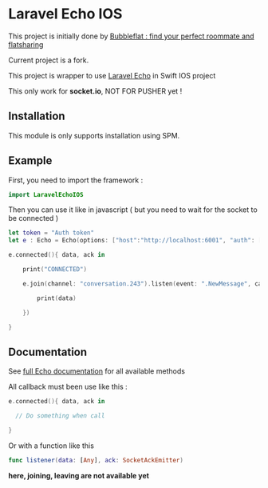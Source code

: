 # Laravel Echo IOS

This project is initially done by [Bubbleflat : find your perfect roommate and flatsharing](https://bubbleflat.com)

Current project is a fork.

This project is wrapper to use [Laravel Echo](https://github.com/laravel/echo) in Swift IOS project

This only work for **socket.io**, NOT FOR PUSHER yet !

## Installation

This module is only supports installation using SPM.


## Example

First, you need to import the framework :

```Swift
import LaravelEchoIOS
```

Then you can use it like in javascript ( but you need to wait for the socket to be connected )

```Swift
let token = "Auth token"
let e : Echo = Echo(options: ["host":"http://localhost:6001", "auth": ["headers": ["Authorization": "Bearer " + token]]])

e.connected(){ data, ack in

    print("CONNECTED")

    e.join(channel: "conversation.243").listen(event: ".NewMessage", callback: { data, ack in

        print(data)

    })

}
```

## Documentation

See [full Echo documentation](https://laravel.com/docs/5.5/broadcasting) for all available methods

All callback must been use like this : 

```Swift
e.connected(){ data, ack in

  // Do something when call

}
```

Or with a function like this

```Swift
func listener(data: [Any], ack: SocketAckEmitter)
```


**here, joining, leaving are not available yet**
